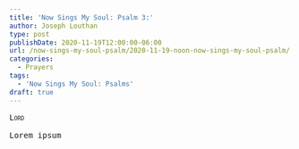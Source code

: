 ```yaml
---
title: 'Now Sings My Soul: Psalm 3:'
author: Joseph Louthan
type: post
publishDate: 2020-11-19T12:00:00-06:00
url: /now-sings-my-soul-psalm/2020-11-19-noon-now-sings-my-soul-psalm/
categories:
  - Prayers
tags:
  - 'Now Sings My Soul: Psalms'
draft: true
---
```


<pre>
<div style="font-variant: small-caps;">Lord</div>
Lorem ipsum
</pre>

